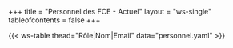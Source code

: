 +++
title = "Personnel des FCE - Actuel"
layout = "ws-single"
tableofcontents = false
+++

{{< ws-table thead="Rôle|Nom|Email" data="personnel.yaml" >}}
